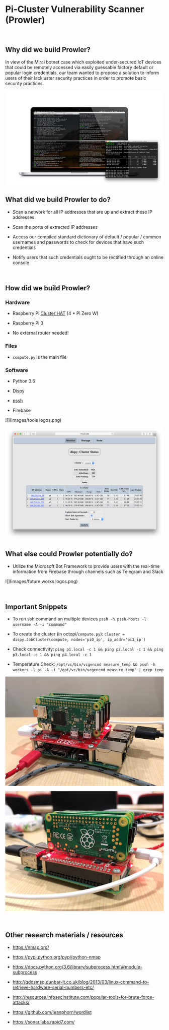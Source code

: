 Pi-Cluster Vulnerability Scanner (Prowler)
==========================================

 

Why did we build Prowler?
-------------------------

In view of the Mirai botnet case which exploited under-secured IoT devices that
could be remotely accessed via easily guessable factory default or popular login
credentials, our team wanted to propose a solution to inform users of their
lackluster security practices in order to promote basic security practices.

![Terminals and shit](images/terminals.png)

What did we build Prowler to do?
--------------------------------

-   Scan a network for all IP addresses that are up and extract these IP
    addresses

-   Scan the ports of extracted IP addresses

-   Access our compiled standard dictionary of default / popular / common
    usernames and passwords to check for devices that have such credentials

-   Notify users that such credentials ought to be rectified through an online
    console

 

How did we build Prowler?
-------------------------

### Hardware

-   Raspberry Pi [Cluster HAT](https://clusterhat.com/) (4 \* Pi Zero W)

-   Raspberry Pi 3

-   No external router needed!

### Files

-   `compute.py` is the main file

### Software

-   Python 3.6

-   Dispy

-   [pssh](https://www.tecmint.com/execute-commands-on-multiple-linux-servers-using-pssh/)

-   Firebase

![](images/tools logos.png)

![web interface](images/monitor.png)

What else could Prowler potentially do?
---------------------------------------

-   Utilize the Microsoft Bot Framework to provide users with the real-time
    information from Firebase through channels such as Telegram and Slack

![](images/future works logos.png)

 

Important Snippets
------------------

-   To run ssh command on multiple devices `pssh -h pssh-hosts -l username -A -i
    "command"`

-   To create the cluster (in octopi/`compute.py`): `cluster =
    dispy.JobCluster(compute, nodes='pi0_ip', ip_addr='pi3_ip')`

-   Check connectivity: `ping p1.local -c 1 && ping p2.local -c 1 && ping
    p3.local -c 1 && ping p4.local -c 1`

-   Temperature Check: `/opt/vc/bin/vcgencmd measure_temp && pssh -h workers -l
    pi -A -i "/opt/vc/bin/vcgencmd measure_temp" | grep temp`

![Raspberry Pi Cluster](images/pi1.jpg)

![Raspberry Pi Cluster](images/pi2.jpg)

 

Other research materials / resources
------------------------------------

-   https://nmap.org/

-   https://pypi.python.org/pypi/python-nmap

-   https://docs.python.org/3.6/library/subprocess.html\#module-subprocess

-   http://qdosmsq.dunbar-it.co.uk/blog/2013/03/linux-command-to-retrieve-hardware-serial-numbers-etc/

-   http://resources.infosecinstitute.com/popular-tools-for-brute-force-attacks/

-   https://github.com/jeanphorn/wordlist

-   https://sonar.labs.rapid7.com/

